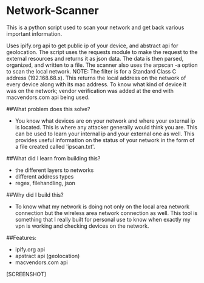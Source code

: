 # Network-Scanner
This is a python script used to scan your network and get back various important information. 

Uses ipify.org api to get public ip of your device, and abstract api for geolocation. The script uses the requests module to make the request to the external resources and returns it as json data. The data is then parsed, organized, and written to a file. The scanner also uses the arpscan -a option to scan the local network. NOTE: The filter is for a Standard Class C address (192.168.68.x). This returns the local address on the network of every device along with its mac address. To know what kind of device it was on the network; vendor verification was added at the end with macvendors.com api being used. 

##What problem does this solve?
* You know what devices are on your network and where your external ip is located. This is where any attacker generally would think you are. This can be used to learn your internal ip and your external one as well. This provides useful information on the status of your network in the form of a file created called 'ipscan.txt'.

##What did I learn from building this?
* the different layers to networks
* different address types
* regex, filehandling, json


##Why did I build this?
* To know what my network is doing not only on the local area network connection but the wireless area network connection as well. This tool is something that I really built for personal use to know when exactly my vpn is working and checking devices on the network.

##Features:
* ipify.org api
* apstract api (geolocation)
* macvendors.com api

[SCREENSHOT]
